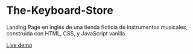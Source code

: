 # The-Keyboard-Store
Landing Page en inglés de una tienda ficticia de instrumentos musicales, construida con HTML, CSS, y JavaScript vanilla.

[Live demo](https://fedebornaz.github.io/The-Keyboard-Store/)
